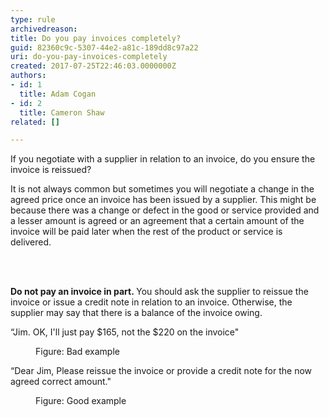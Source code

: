 ```yaml
---
type: rule
archivedreason: 
title: Do you pay invoices completely?
guid: 82360c9c-5307-44e2-a81c-189dd8c97a22
uri: do-you-pay-invoices-completely
created: 2017-07-25T22:46:03.0000000Z
authors:
- id: 1
  title: Adam Cogan
- id: 2
  title: Cameron Shaw
related: []

---
```



<p>If you negotiate with a supplier in relation to an invoice, do you ensure the invoice is reissued? <br></p><p>It is not always common but sometimes you will negotiate a change in the agreed price once an invoice has been issued by a supplier. This might be because there was a change or defect in the good or service provided and a lesser amount is agreed or an agreement that a certain amount of the invoice will be paid later when the rest of the product or service is delivered.<br></p>
<br><excerpt class='endintro'></excerpt><br>
<p><strong>Do not pay an invoice in part.&#160;</strong>You should ask the supplier to reissue the invoice or issue a credit note in relation to an invoice. Otherwise, the supplier may say that there is a balance of the invoice owing.&#160;&#160;<br></p><p class="ssw15-rteElement-GreyBox">“Jim. OK, I'll just pay $165, not the $220 on the invoice&quot;<br></p><div><dd class="ssw15-rteElement-FigureBad">Figure&#58; Bad example<br></dd><p class="ssw15-rteElement-GreyBox">“Dear Jim, Please reissue the invoice or provide a credit note for the now agreed correct amount.&quot;&#160;<br></p><dd class="ssw15-rteElement-FigureGood">Figure&#58; Good example<br></dd></div>


